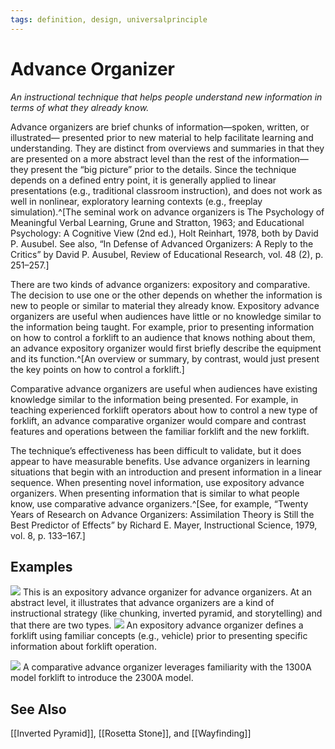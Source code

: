 ```yaml
---
tags: definition, design, universalprinciple
---
```

# Advance Organizer
*An instructional technique that helps people understand new information in terms of what they already know.*

Advance organizers are brief chunks of information—spoken, written, or illustrated— presented prior to new material to help facilitate learning and understanding. They are distinct from overviews and summaries in that they are presented on a more abstract level than the rest of the information—they present the “big picture” prior to the details. Since the technique depends on a defined entry point, it is generally applied to linear presentations (e.g., traditional classroom instruction), and does not work as well in nonlinear, exploratory learning contexts (e.g., freeplay simulation).^[The seminal work on advance organizers is The Psychology of Meaningful Verbal Learning, Grune and Stratton, 1963; and Educational
Psychology: A Cognitive View (2nd ed.), Holt Reinhart, 1978, both by David P. Ausubel. See also, “In Defense of Advanced Organizers: A Reply to the Critics” by David P. Ausubel, Review of Educational Research, vol. 48 (2), p. 251–257.]

There are two kinds of advance organizers: expository and comparative. The decision to use one or the other depends on whether the information is new to people or similar to material they already know. Expository advance organizers are useful when audiences have little or no knowledge similar to the information being taught. For example, prior to presenting information on how to control a forklift to an audience that knows nothing about them, an advance expository organizer would first briefly describe the equipment and its function.^[An overview or summary, by contrast, would just present the key points on how to control a forklift.]

Comparative advance organizers are useful when audiences have existing knowledge similar to the information being presented. For example, in teaching experienced forklift operators about how to control a new type of forklift, an advance comparative organizer would compare and contrast features and operations between the familiar forklift and the new forklift.

The technique’s effectiveness has been difficult to validate, but it does appear to have measurable benefits. Use advance organizers in learning situations that begin with an introduction and present information in a linear sequence. When presenting novel information, use expository advance organizers. When presenting information that is similar to what people know, use comparative advance organizers.^[See, for example, “Twenty Years of Research on Advance Organizers: Assimilation Theory is Still the Best Predictor of Effects” by Richard
E. Mayer, Instructional Science, 1979, vol. 8, p. 133–167.]

## Examples
![](https://i.imgur.com/kqsvC25.png)
This is an expository advance organizer for advance organizers. At an abstract level, it illustrates that advance organizers are a kind of instructional strategy (like chunking,
inverted pyramid, and storytelling) and that there are two types.
![](https://i.imgur.com/DfojgT6.png)
An expository advance organizer defines a forklift using familiar concepts (e.g., vehicle) prior to presenting specific information about forklift operation.

![](https://i.imgur.com/S5EB8wj.png)
A comparative advance organizer leverages familiarity with the 1300A model forklift to introduce the 2300A model.
## See Also
[[Inverted Pyramid]], [[Rosetta Stone]], and [[Wayfinding]]

